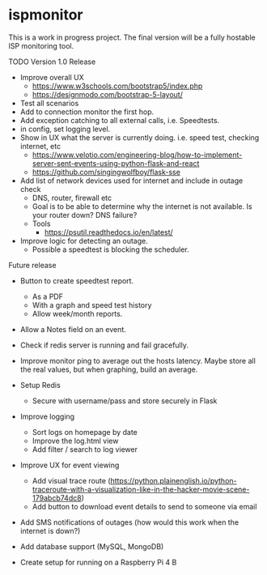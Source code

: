# ispmonitor

This is a work in progress project. The final version will be a fully hostable ISP monitoring tool.

TODO
Version 1.0 Release
- Improve overall UX
    - https://www.w3schools.com/bootstrap5/index.php
    - https://designmodo.com/bootstrap-5-layout/
- Test all scenarios
- Add to connection monitor the first hop.
- Add exception catching to all external calls, i.e. Speedtests.
- in config, set logging level.
- Show in UX what the server is currently doing. i.e. speed test, checking internet, etc
    - https://www.velotio.com/engineering-blog/how-to-implement-server-sent-events-using-python-flask-and-react
    - https://github.com/singingwolfboy/flask-sse
- Add list of network devices used for internet and include in outage check
    - DNS, router, firewall etc
    - Goal is to be able to determine why the internet is not available. Is your router down? DNS failure?
    - Tools
        - https://psutil.readthedocs.io/en/latest/
- Improve logic for detecting an outage.
    - Possible a speedtest is blocking the scheduler.

Future release
- Button to create speedtest report.
    - As a PDF
    - With a graph and speed test history
    - Allow week/month reports.

- Allow a Notes field on an event.
- Check if redis server is running and fail gracefully.
- Improve monitor ping to average out the hosts latency. Maybe store all the real values, but when graphing, build an average.
- Setup Redis
    - Secure with username/pass and store securely in Flask
- Improve logging
    - Sort logs on homepage by date
    - Improve the log.html view
    - Add filter / search to log viewer
- Improve UX for event viewing
    - Add visual trace route (https://python.plainenglish.io/python-traceroute-with-a-visualization-like-in-the-hacker-movie-scene-179abcb74dc8)
    - Add button to download event details to send to someone via email
- Add SMS notifications of outages (how would this work when the internet is down?)
- Add database support (MySQL, MongoDB)
- Create setup for running on a Raspberry Pi 4 B 